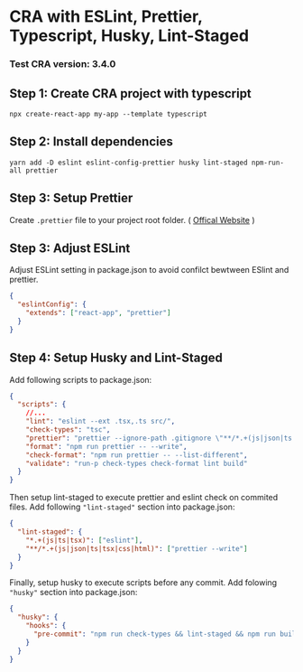 # CRA with ESLint, Prettier, Typescript, Husky, Lint-Staged

### Test CRA version: **3.4.0**

## Step 1: Create CRA project with typescript

```console
npx create-react-app my-app --template typescript
```

## Step 2: Install dependencies

```console
yarn add -D eslint eslint-config-prettier husky lint-staged npm-run-all prettier
```

## Step 3: Setup Prettier

Create `.prettier` file to your project root folder. (
[Offical Website](https://prettier.io/playground/) )

## Step 3: Adjust ESLint

Adjust ESLint setting in package.json to avoid confilct bewtween ESlint and
prettier.

```json
{
  "eslintConfig": {
    "extends": ["react-app", "prettier"]
  }
}
```

## Step 4: Setup Husky and Lint-Staged

Add following scripts to package.json:

```json
{
  "scripts": {
    //...
    "lint": "eslint --ext .tsx,.ts src/",
    "check-types": "tsc",
    "prettier": "prettier --ignore-path .gitignore \"**/*.+(js|json|ts|tsx|css|html)\"",
    "format": "npm run prettier -- --write",
    "check-format": "npm run prettier -- --list-different",
    "validate": "run-p check-types check-format lint build"
  }
}
```

Then setup lint-staged to execute prettier and eslint check on commited files.
Add following `"lint-staged"` section into package.json:

```json
{
  "lint-staged": {
    "*.+(js|ts|tsx)": ["eslint"],
    "**/*.+(js|json|ts|tsx|css|html)": ["prettier --write"]
  }
}
```

Finally, setup husky to execute scripts before any commit. Add folowing
`"husky"` section into package.json:

```json
{
  "husky": {
    "hooks": {
      "pre-commit": "npm run check-types && lint-staged && npm run build"
    }
  }
}
```
